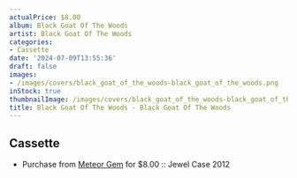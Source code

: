 ```yaml
---
actualPrice: $8.00
album: Black Goat Of The Woods
artist: Black Goat Of The Woods
categories:
- Cassette
date: '2024-07-09T13:55:36'
draft: false
images:
- /images/covers/black_goat_of_the_woods-black_goat_of_the_woods.png
inStock: true
thumbnailImage: /images/covers/black_goat_of_the_woods-black_goat_of_the_woods-thumb.png
title: Black Goat Of The Woods - Black Goat Of The Woods
---
```


## Cassette
* Purchase from [Meteor Gem](https://meteor-gem.com/products/used-black-goat-of-the-woods-black-goat-of-the-woods-cd) for $8.00 :: Jewel Case 2012
